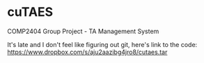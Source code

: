 cuTAES
======

COMP2404 Group Project - TA Management System

It's late and I don't feel like figuring out git, here's link to the code:
https://www.dropbox.com/s/aju2aazibg4jro8/cutaes.tar
